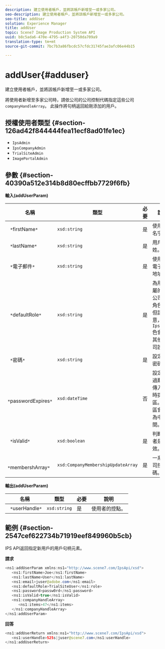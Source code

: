 ```yaml
---
description: 建立使用者帳戶，並將該帳戶新增至一或多家公司。
seo-description: 建立使用者帳戶，並將該帳戶新增至一或多家公司。
seo-title: addUser
solution: Experience Manager
title: addUser
topic: Scene7 Image Production System API
uuid: b8c5ada6-470e-4795-a4f3-20750da709a9
translation-type: tm+mt
source-git-commit: 7bc7b3a86fbcdc57cfdc31745fae3afc06e44b15

---
```



# addUser{#adduser}

建立使用者帳戶，並將該帳戶新增至一或多家公司。

將使用者新增至多家公司時，請依公司的公司控制代碼指定這些公司 `companyHandleArray`。 此操作將句柄返回給剛添加的用戶。

## 授權使用者類型 {#section-126ad42f844444fea11ecf8ad01fe1ec}

* `IpsAdmin`
* `IpsCompanyAdmin`
* `TrialSiteAdmin`
* `ImagePortalAdmin`

## 參數 {#section-40390a512e314b8d80ecffbb7729f6fb}

**輸入(addUserParam)**

| 名稱 | 類型 | 必要 | 說明 |
|---|---|---|---|
| ` *`firstName`*` | `xsd:string` | 是 | 使用者的名字。 |
| ` *`lastName`*` | `xsd:string` | 是 | 用戶的姓。 |
| ` *`電子郵件`*` | `xsd:string` | 是 | 使用者的電子郵件地址。 |
| ` *`defaultRole`*` | `xsd:string` | 是 | 為用戶所屬的每個公司設定角色。 但請注意，此角 `IpsAdmin` 色會覆寫其他每公司設定。 |
| ` *`密碼`*` | `xsd:string` | 是 | 設定用戶密碼 |
| ` *`passwordExpires`*` | `xsd:dateTime` | 否 | 設定密碼過期期。 傳入請求時提供時區。 時區會調整為中央時間。 |
| ` *`isValid`*` | `xsd:boolean` | 是 | 判斷使用者是否有效。 |
| ` *`membershArray`*` | `xsd:CompanyMembershipUpdateArray` | 是 | 一系列公司控制代碼。 |

**輸出(addUserParam)**

| 名稱 | 類型 | 必要 | 說明 |
|---|---|---|---|
| ` *`userHandle`*` | `xsd:string` | 是 | 使用者的控點。 |

## 範例 {#section-2547cef622734b71919eef849960b5cb}

IPS API返回指定新用戶的用戶句柄元素。

**請求**

```java
<ns1:addUserParam xmlns:ns1="http://www.scene7.com/IpsApi/xsd">
   <ns1:firstName>Joe</ns1:firstName>
   <ns1:lastName>User</ns1:lastName>
   <ns1:email>juser@adobe.com</ns1:email>
   <ns1:defaultRole>TrialSiteUser</ns1:role>
   <ns1:password>passw0rd</ns1:password>
   <ns1:isValid>true</ns1:isValid>
   <ns1:companyHandleArray>
      <ns1:items>47</ns1:items>
   </ns1:companyHandleArray>
</ns1:addUserParam>
```

**回答**

```java
<ns1:addUserReturn xmlns:ns1="http://www.scene7.com/IpsApi/xsd">
   <ns1:userHandle>525s|juser@scene7.com</ns1:userHandle>
</ns1:addUserReturn>
```

